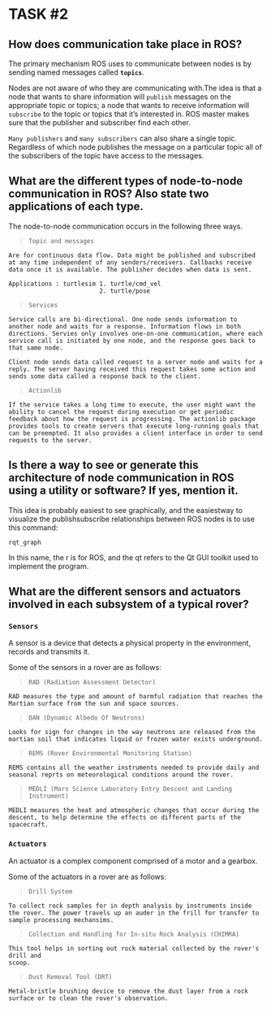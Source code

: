 # TASK #2 

## How does communication take place in ROS?


The primary mechanism ROS uses to communicate between nodes is by sending named messages called **`topics`**.

Nodes are not aware of who they are communicating with.The idea is that a node that wants to share information will `publish` messages on the appropriate topic or topics; a node that wants to receive information will `subscribe` to the topic or topics that it’s interested in. ROS master makes sure that the publisher and subscriber find each other. 

`Many publishers` and `many subscribers` can also share a single topic. Regardless of which node publishes the message on a particular topic all of the subscribers of the topic have access to the messages.

## What are the different types of node-to-node communication in ROS? Also state two applications of each type.

The node-to-node communication occurs in the following three ways. 

> `Topic and messages`

    Are for continuous data flow. Data might be published and subscribed at any time independent of any senders/receivers. Callbacks receive data once it is available. The publisher decides when data is sent. 

    Applications : turtlesim 1. turtle/cmd_vel
                             2. turtle/pose

> `Services`

    Service calls are bi-directional. One node sends information to another node and waits for a response. Information flows in both directions. Servies only involves one-on-one communication, where each service call is initiated by one node, and the response goes back to that same node.
>
    Client node sends data called request to a server node and waits for a reply. The server having received this request takes some action and sends some data called a response back to the client.


> `Actionlib`

    If the service takes a long time to execute, the user might want the ability to cancel the request during execution or get periodic feedback about how the request is progressing. The actionlib package provides tools to create servers that execute long-running goals that can be preempted. It also provides a client interface in order to send requests to the server. 

## Is there a way to see or generate this architecture of node communication in ROS using a utility or software? If yes, mention it.

This idea is probably easiest to see graphically, and the easiestway to visualize the publishsubscribe relationships between ROS nodes is to use this command:

````rqt_graph````

In this name, the r is for ROS, and the qt refers to the Qt GUI toolkit used to implement the program.

## What are the different sensors and actuators involved in each subsystem of a typical rover?

### `Sensors`

A sensor is a device that detects a physical property in the environment, records and transmits it.

Some of the sensors in a rover are as follows:

> `RAD (Radiation Assessment Detector)`

    RAD measures the type and amount of harmful radiation that reaches the Martian surface from the sun and space sources.

> `DAN (Dynamic Albedo Of Neutrons)`

    Looks for sign for changes in the way neutrons are released from the martian soil that indicates liquid or frozen water exists underground.

> `REMS (Rover Environmental Monitoring Station)`
   
    REMS contains all the weather instruments needed to provide daily and seasonal reprts on meteorological conditions around the rover.

 > `MEDLI (Mars Science Laboratory Entry Descent and Landing Instrument)` 
    
    MEDLI measures the heat and atmospheric changes that occur during the descent, to help determine the effects on different parts of the spacecraft.

### `Actuators`

An actuator is a complex component comprised of a motor and a gearbox.

Some of the actuators in a rover are as follows:

> `Drill System`
    
    To collect rock samples for in depth analysis by instruments inside the rover. The power travels up an auder in the frill for transfer to sample processing mechansims.

> `Collection and Handling for In-situ Rock Analysis (CHIMRA)`
    
    This tool helps in sorting out rock material collected by the rover's drill and 
    scoop.

> `Dust Removal Tool (DRT)`

    Metal-bristle brushing device to remove the dust layer from a rock surface or to clean the rover's observation.
